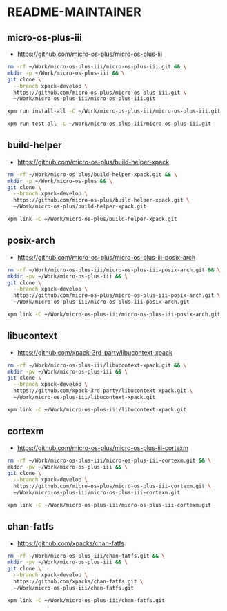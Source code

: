 # README-MAINTAINER

## micro-os-plus-iii

- <https://github.com/micro-os-plus/micro-os-plus-iii>

```sh
rm -rf ~/Work/micro-os-plus-iii/micro-os-plus-iii.git && \
mkdir -p ~/Work/micro-os-plus-iii && \
git clone \
  --branch xpack-develop \
  https://github.com/micro-os-plus/micro-os-plus-iii.git \
  ~/Work/micro-os-plus-iii/micro-os-plus-iii.git
```

```sh
xpm run install-all -C ~/Work/micro-os-plus-iii/micro-os-plus-iii.git

xpm run test-all -C ~/Work/micro-os-plus-iii/micro-os-plus-iii.git
```

## build-helper

- <https://github.com/micro-os-plus/build-helper-xpack>

```sh
rm -rf ~/Work/micro-os-plus/build-helper-xpack.git && \
mkdir -p ~/Work/micro-os-plus && \
git clone \
  --branch xpack-develop \
  https://github.com/micro-os-plus/build-helper-xpack.git \
  ~/Work/micro-os-plus/build-helper-xpack.git

xpm link -C ~/Work/micro-os-plus/build-helper-xpack.git
```


## posix-arch

- <https://github.com/micro-os-plus/micro-os-plus-iii-posix-arch>

```sh
rm -rf ~/Work/micro-os-plus-iii/micro-os-plus-iii-posix-arch.git && \
mkdir -pv ~/Work/micro-os-plus-iii && \
git clone \
  --branch xpack-develop \
  https://github.com/micro-os-plus/micro-os-plus-iii-posix-arch.git \
  ~/Work/micro-os-plus-iii/micro-os-plus-iii-posix-arch.git

xpm link -C ~/Work/micro-os-plus-iii/micro-os-plus-iii-posix-arch.git
```

## libucontext

- <https://github.com/xpack-3rd-party/libucontext-xpack>

```sh
rm -rf ~/Work/micro-os-plus-iii/libucontext-xpack.git && \
mkdir -pv ~/Work/micro-os-plus-iii && \
git clone \
  --branch xpack-develop \
  https://github.com/xpack-3rd-party/libucontext-xpack.git \
  ~/Work/micro-os-plus-iii/libucontext-xpack.git

xpm link -C ~/Work/micro-os-plus-iii/libucontext-xpack.git
```

## cortexm

- <https://github.com/micro-os-plus/micro-os-plus-iii-cortexm>

```sh
rm -rf ~/Work/micro-os-plus-iii/micro-os-plus-iii-cortexm.git && \
mkdor -pv ~/Work/micro-os-plus-iii && \
git clone \
  --branch xpack-develop \
  https://github.com/micro-os-plus/micro-os-plus-iii-cortexm.git \
  ~/Work/micro-os-plus-iii/micro-os-plus-iii-cortexm.git

xpm link -C ~/Work/micro-os-plus-iii/micro-os-plus-iii-cortexm.git
```

## chan-fatfs

- <https://github.com/xpacks/chan-fatfs>

```sh
rm -rf ~/Work/micro-os-plus-iii/chan-fatfs.git && \
mkdir -pv ~/Work/micro-os-plus-iii && \
git clone \
  --branch xpack-develop \
  https://github.com/xpacks/chan-fatfs.git \
  ~/Work/micro-os-plus-iii/chan-fatfs.git

xpm link -C ~/Work/micro-os-plus-iii/chan-fatfs.git
```

